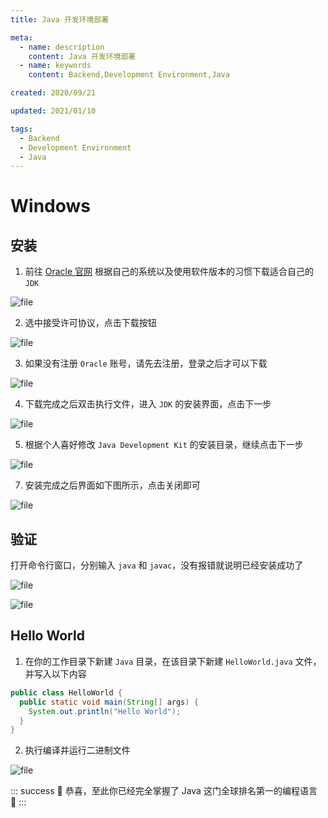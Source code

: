 ```yaml
---
title: Java 开发环境部署

meta:
  - name: description
    content: Java 开发环境部署
  - name: keywords
    content: Backend,Development Environment,Java

created: 2020/09/21

updated: 2021/01/10

tags:
  - Backend
  - Development Environment
  - Java
---
```


# Windows

## 安装

1. 前往 [Oracle 官网](https://www.oracle.com/java/technologies/javase-jdk16-downloads.html) 根据自己的系统以及使用软件版本的习惯下载适合自己的 `JDK`

![file](https://qiniuyun.learnku.fit/vuepress/Java%20%E5%BC%80%E5%8F%91%E7%8E%AF%E5%A2%83%E9%83%A8%E7%BD%B2/jdk.png)

2. 选中接受许可协议，点击下载按钮

![file](https://qiniuyun.learnku.fit/vuepress/Java%20%E5%BC%80%E5%8F%91%E7%8E%AF%E5%A2%83%E9%83%A8%E7%BD%B2/download.png)

3. 如果没有注册 `Oracle` 账号，请先去注册，登录之后才可以下载

![file](https://qiniuyun.learnku.fit/vuepress/Java%20%E5%BC%80%E5%8F%91%E7%8E%AF%E5%A2%83%E9%83%A8%E7%BD%B2/login.png)

4. 下载完成之后双击执行文件，进入 `JDK` 的安装界面，点击下一步

![file](https://qiniuyun.learnku.fit/vuepress/Java%20%E5%BC%80%E5%8F%91%E7%8E%AF%E5%A2%83%E9%83%A8%E7%BD%B2/install_1.png)

5. 根据个人喜好修改 `Java Development Kit` 的安装目录，继续点击下一步

![file](https://qiniuyun.learnku.fit/vuepress/Java%20%E5%BC%80%E5%8F%91%E7%8E%AF%E5%A2%83%E9%83%A8%E7%BD%B2/install_2.png)

7. 安装完成之后界面如下图所示，点击关闭即可

![file](https://qiniuyun.learnku.fit/vuepress/Java%20%E5%BC%80%E5%8F%91%E7%8E%AF%E5%A2%83%E9%83%A8%E7%BD%B2/install_4.png)

## 验证

打开命令行窗口，分别输入 `java` 和 `javac`，没有报错就说明已经安装成功了

![file](https://qiniuyun.learnku.fit/vuepress/Java%20%E5%BC%80%E5%8F%91%E7%8E%AF%E5%A2%83%E9%83%A8%E7%BD%B2/validate_1.png)

![file](https://qiniuyun.learnku.fit/vuepress/Java%20%E5%BC%80%E5%8F%91%E7%8E%AF%E5%A2%83%E9%83%A8%E7%BD%B2/validate_2.png)

## Hello World

1. 在你的工作目录下新建 `Java` 目录，在该目录下新建 `HelloWorld.java` 文件，并写入以下内容

```java
public class HelloWorld {
  public static void main(String[] args) {
    System.out.println("Hello World");
  }
}
```

2. 执行编译并运行二进制文件

![file](https://qiniuyun.learnku.fit/vuepress/Java%20%E5%BC%80%E5%8F%91%E7%8E%AF%E5%A2%83%E9%83%A8%E7%BD%B2/hello_world.png)

::: success
:tada: 恭喜，至此你已经完全掌握了 Java 这门全球排名第一的编程语言 :see_no_evil:
:::
